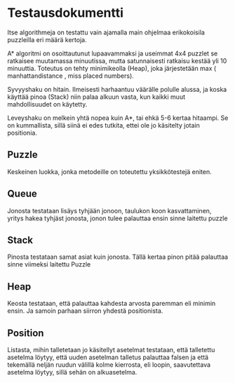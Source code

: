 # Testausdokumentti

Itse algorithmeja on testattu vain ajamalla main ohjelmaa erikokoisila puzzleilla eri määrä kertoja. 

A* algoritmi on osoittautunut
lupaavammaksi ja useimmat 4x4 puzzlet se ratkaisee muutamassa minuutissa, mutta satunnaisesti ratkaisu kestää yli 10 minuuttia.
Toteutus on tehty minimikeolla (Heap), joka järjestetään max ( manhattandistance , miss placed numbers). 

Syvyyshaku on hitain. Ilmeisesti harhaantuu väärälle polulle alussa, ja koska käyttää pinoa (Stack) niin palaa alkuun vasta, kun kaikki 
muut mahdollisuudet on käytetty.

Leveyshaku on melkein yhtä nopea kuin A*, tai ehkä 5-6 kertaa hitaampi. Se on kummallista, sillä siinä ei edes tutkita, ettei ole jo käsitelty jotain positionia.

## Puzzle

Keskeinen luokka, jonka metodeille on toteutettu yksikkötestejä eniten.

## Queue

Jonosta testataan lisäys tyhjään jonoon, taulukon koon kasvattaminen, yritys hakea tyhjäst jonosta, jonon tulee palauttaa ensin sinne laitettu puzzle

## Stack

Pinosta testataan samat asiat kuin jonosta. Tällä kertaa pinon pitää palauttaa sinne viimeksi laitettu Puzzle
 
## Heap

Keosta testataan, että palauttaa kahdesta arvosta paremman eli minimin ensin. Ja samoin parhaan siirron yhdestä positionista.

## Position

Listasta, mihin talletetaan jo käsitellyt asetelmat testataan, että talletettu asetelma löytyy, että uuden asetelman talletus palauttaa falsen ja että tekemällä neljän ruudun välillä kolme kierrosta, eli loopin, saavutettava asetelma löytyy, sillä sehän on alkuasetelma.


